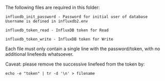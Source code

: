 The following files are required in this folder:

    influxdb_init_password - Password for initial user of database Username is defined in influxdb2.env

    influxdb_token_read - InfluxDB token for Read

    influxdb_token_write - InfluxDB token for Write

Each file must only contain a single line with the password/token, 
with no additional linefeeds whatsoever.

Caveat: please remove the successive linefeed from the token by:

    echo -e "token" | tr -d '\n' > filename
